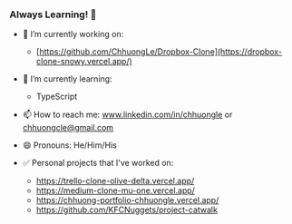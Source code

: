 ### Always Learning! 👋

<!--
**ChhuongLe/ChhuongLe** is a ✨ _special_ ✨ repository because its `README.md` (this file) appears on your GitHub profile.

Here are some ideas to get you started:
-->
- 🔭 I’m currently working on: 
   - [https://github.com/ChhuongLe/Dropbox-Clone](https://dropbox-clone-snowy.vercel.app/)
    
- 🌱 I’m currently learning: 
  - TypeScript
- 📫 How to reach me: www.linkedin.com/in/chhuongle or chhuongcle@gmail.com
- 😄 Pronouns: He/Him/His
- ✅ Personal projects that I've worked on:
  - https://trello-clone-olive-delta.vercel.app/
  - https://medium-clone-mu-one.vercel.app/
  - https://chhuong-portfolio-chhuongle.vercel.app/
  - https://github.com/KFCNuggets/project-catwalk  
 
